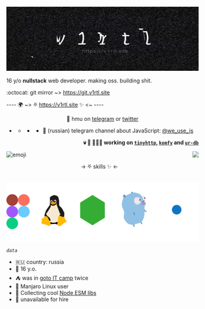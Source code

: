 <a href="https://v1rtl.site"><img src="https://raw.githubusercontent.com/talentlessguy/talentlessguy/master/600x200.jpg" /></a>

16 y/o **nullstack** web developer. making oss. building shit.

:octocat: git mirror ~> https://git.v1rtl.site

---- 🌍 ~> ⛧ https://v1rtl.site ✨ <~ ----

<p align="center"> 💬 hmu on <a href="https://t.me/talentless_guy">telegram</a> or <a href="https://twitter.com/v1rtl">twitter</a> </p>

- - - - 📢 (russian) telegram channel about JavaScript: [@we_use_js](https://t.me/we_use_js)


<p align="right"><strong>💀 🔪 👨🏻‍💻 working on <a href="https://tinyhttp.v1rtl.site"><code>tinyhttp</code></a>, <a href="https://komfy.now.sh"><code>komfy</code></a> and <a href="https://ur-db.com""><code>ur-db</code></a></strong> </p>

<p><img src="https://i.pinimg.com/originals/c5/c3/f5/c5c3f5ff8adf868c95b6d1c4a27519f7.gif" height="200px" alt="emoji" /> <a href="https://tinyhttp.v1rtl.site"><img src="https://tinyhttp.v1rtl.site/images/logo.svg" align="right" height="80px" /></a> </p>

<p align="center">→ ⛧ skills ✨ ←</p>

<img src="main_skills.svg" align="center" />


_`data`_

- 🇷🇺 country: russia
- 👦 16 y.o.
- ⛺ was in [goto IT camp](https://goto.msk.ru) twice
- 🐧 Manjaro Linux user
- 📝 Collecting cool [Node ESM libs](https://github.com/talentlessguy/awesome-node-esm)
- 🙅 unavailable for hire

